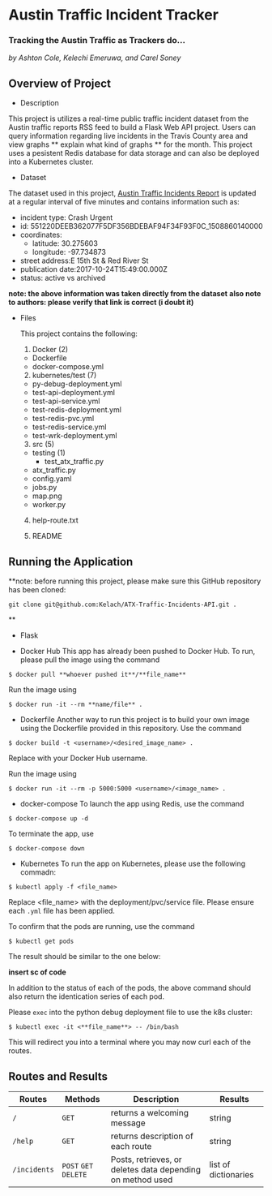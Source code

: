 # Austin Traffic Incident Tracker
### Tracking the Austin Traffic as Trackers do... 

*by Ashton Cole, Kelechi Emeruwa, and Carel Soney*

## Overview of Project

* Description

This project is utilizes a real-time public traffic incident dataset from
the Austin traffic reports RSS feed to build a Flask Web API project. Users
can query information regarding live incidents in the Travis County area and view
graphs ** explain what kind of graphs ** for the month. This project uses a
pesistent Redis database for data storage and can also be deployed into a 
Kubernetes cluster. 

* Dataset

The dataset used in this project, [Austin Traffic Incidents Report](https://data.austintexas.gov/resource/dx9v-zd7x.json)
is updated at a regular interval of five minutes
and contains information such as:
  * incident type: Crash Urgent 
  * id: 551220DEEB362077F5DF356BDEBAF94F34F93F0C_1508860140000
  * coordinates:
    * latitude: 30.275603
    * longitude: -97.734873
  * street address:E 15th St & Red River St
  * publication date:2017-10-24T15:49:00.000Z
  * status: active vs archived

 **note: the above information was taken directly from the dataset**
 **also note to authors: please verify that link is correct (i doubt it)**

* Files

  This project contains the following: 
   1. Docker (2)
     * Dockerfile
     * docker-compose.yml

   2. kubernetes/test (7)
     * py-debug-deployment.yml
     * test-api-deployment.yml
     * test-api-service.yml
     * test-redis-deployment.yml
     * test-redis-pvc.yml
     * test-redis-service.yml
     * test-wrk-deployment.yml

   3. src (5)
     * testing (1)
       * test_atx_traffic.py
     * atx_traffic.py
     * config.yaml
     * jobs.py
     * map.png
     * worker.py

   4. help-route.txt

   5. README

## Running the Application
**note: before running this project, please make sure this GitHub repository
has been cloned: 
```
git clone git@github.com:Kelach/ATX-Traffic-Incidents-API.git .
```
**

* Flask

* Docker Hub
This app has already been pushed to Docker Hub. To run, please pull the image
using the command
```
$ docker pull **whoever pushed it**/**file_name** 
```
Run the image using 
```
$ docker run -it --rm **name/file** .
```

* Dockerfile
Another way to run this project is to build your own image using the Dockerfile
provided in this repository. Use the command
```
$ docker build -t <username>/<desired_image_name> .
```
Replace <username> with your Docker Hub username.

Run the image using 
```
$ docker run -it --rm -p 5000:5000 <username>/<image_name> . 
```

* docker-compose
To launch the app using Redis, use the command 
```
$ docker-compose up -d 
```
To terminate the app, use 
```
$ docker-compose down
```
* Kubernetes
To run the app on Kubernetes, please use the following commadn: 
```
$ kubectl apply -f <file_name>
```
Replace <file_name> with the deployment/pvc/service file. Please ensure each `.yml`
file has been applied. 

To confirm that the pods are running, use the command 
```
$ kubectl get pods
```
The result should be similar to the one below: 

**insert sc of code**

In addition to the status of each of the pods, the above command should also return
the identication series of each pod. 

Please `exec` into the python debug deployment file to use the k8s cluster:
```
$ kubectl exec -it <**file_name**> -- /bin/bash
```
This will redirect you into a terminal where you may now curl each of the routes. 

## Routes and Results

| Routes | Methods | Description | Results |
|-------| ------|-------|----------|
|`/` | `GET` | returns a welcoming message | string |
|`/help` | `GET` | returns description of each route | string | 
| `/incidents`| `POST` `GET` `DELETE` | Posts, retrieves, or deletes data depending on method used | list of dictionaries |



